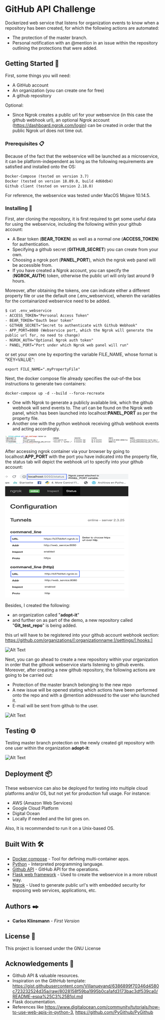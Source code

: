 # GitHub API Challenge

Dockerized web service that listens for organization events to know when a repository has been created, for which the following actions are automated:
 - The protection of the master branch. 
 - Personal notification with an @mention in an issue within the repository outlining the protections that were added.

## Getting Started 🚀

First, some things you will need:

* A GitHub account
* An organization (you can create one for free)
* A github repository

Optional: 

* Since Ngrok creates a public url for your webservice (in this case the github webhook url), an optional Ngrok account (https://dashboard.ngrok.com/login) can be created in order that the public Ngrok url does not time out. 

### Prerequisites 📋

Because of the fact that the webservice will be launched as a microservice, it can be platform-independent as long as the following requirements are satisfied and installed onto the OS:
```
Docker-Compose (tested on version 3.7)
Docker (tested on version 18.09.0, build 4d60db4)
Github client (tested on version 2.18.0)
```
For reference, the webservice was tested under MacOS Mojave 10.14.5.

### Installing 🔧

First, ater cloning the repository, it is first required to get some useful data for using the webservice, including the following within your github account:
- A Bear token (**BEAR_TOKEN**) as well as a normal one (**ACCESS_TOKEN**) for authentication.
- Specifying a github secret (**GITHUB_SECRET**) you can create from your own.
- Choosing a ngrok port (**PANEL_PORT**), which the ngrok web panel will be accessible from.
- If you have created a Ngrok account, you can specify the (**NGROK_AUTH**) token, otherwise the public url will only last around 9 hours.

Moreover, after obtaining the tokens, one can indicate either a different property file or use the default one (.env_webservice), wherein the variables for the containarized webservice need to be added. 

```
$ cat .env_webservice
- ACCESS_TOKEN="Personal Access Token"
- BEAR_TOKEN="Oauth bear token"
- GITHUB_SECRET="Secret to authenticate with Github Webhook"
- APP_PORT=8080 (Webservice port, which the Ngrok will generate the public url for, no need to change)
- NGROK_AUTH="Optional Ngrok auth token"
- PANEL_PORT="Port under which Ngrok web panel will run"
```
or set your own one by exporting the variable FILE_NAME, whose format is "KEY=VALUE":

```
export FILE_NAME=".myPropertyFile"
```

Next, the docker compose file already specifies the out-of-the box instructions to generate two containers:
```
docker-compose up -d --build --force-recreate
```
- One with Ngrok to generate a publicly available link, which the github webhook will send events to. The url can be found on the Ngrok web panel, which has been launched into localhost:**PANEL_PORT** as per the property file.
- Another one with the python webhook receiving github webhook events and acting accordingly.

![alt text](https://github.com/adopt-it/Github_webhook/blob/api_challenge/media/screen_docker.png)

After accessing ngrok container via your browser by going to localhost:**APP_PORT** with the port you have indicated into the property file, the status tab will depict the webhook url to specify into your github account:

<img src="https://github.com/adopt-it/Github_webhook/blob/api_challenge/media/Ngrok_WebPanel.png" width="400" height="400">

Besides, I created the following:
* an organization called "**adopt-it**"
* and further on as part of the demo, a new repository called "**Git_test_repo**" is being added.

this url will have to be registered into your github account webhook section:
https://github.com/organizations/[:organizationname:]/settings/[:hooks:]

![Alt Text](https://github.com/adopt-it/Github_webhook/blob/api_challenge/media/Receiver_url_ngrok.gif)

Next, you can go ahead to create a new repository within your organization in order that the githook webservice starts listening to github events. 
Moreover, after creating a new github repository, the following actions are going to be carried out:
* Protection of the master branch belonging to the new repo
* A new issue will be opened stating which actions have been performed onto the repo and with a @mention addressed to the user who launched it.
* E-mail will be sent from github to the user.

![Alt Text](https://github.com/adopt-it/Github_webhook/blob/api_challenge/media/Gif_master_protected.gif)

## Testing ⚙️

Testing master branch protection on the newly created git repository with one user within the organization **adopt-it**:

![Alt Text](https://github.com/adopt-it/Github_webhook/blob/api_challenge/media/Git_masterEnabledProtected.gif)

## Deployment 📦

These webservice can also be deployed for testing into multiple cloud platforms and/or OS, but not yet for production full usage. For instance:
* AWS (Amazon Web Services)
* Google Cloud Platform
* Digital Ocean
* Locally if needed
and the list goes on. 

Also, It is recommended to run it on a Unix-based OS.

## Built With 🛠️

* [Docker compose](http://www.dropwizard.io/1.0.2/docs/) - Tool for defining multi-container apps.
* [Python](https://www.python.org/) - Interpreted programming language.
* [Github API](https://developer.github.com/webhooks/#events) - GitHub API for the operations.
* [Flask web framework](https://flask.palletsprojects.com/en/1.0.x/) - Used to create the webservice in a more robust way.
* [Ngrok](https://ngrok.com/) - Used to generate public url's with embedded security for exposing web services, applications, etc.

## Authors ✒️

* **Carlos Klinsmann** - *First Version* 

## License 📄

This project is licensed under the GNU License 

## Acknowledgements 🎁

* Github API & valuable resources.
* Inspiration on the GithHub template: https://gist.githubusercontent.com/Villanuevand/6386899f70346d4580c723232524d35a/raw/8028158f59ba1995b0ca1afd3173bac3df539ca0/README-espa%25C3%25B1ol.md
* Flask documentation.
* References like https://www.digitalocean.com/community/tutorials/how-to-use-web-apis-in-python-3, https://github.com/PyGithub/PyGithub
